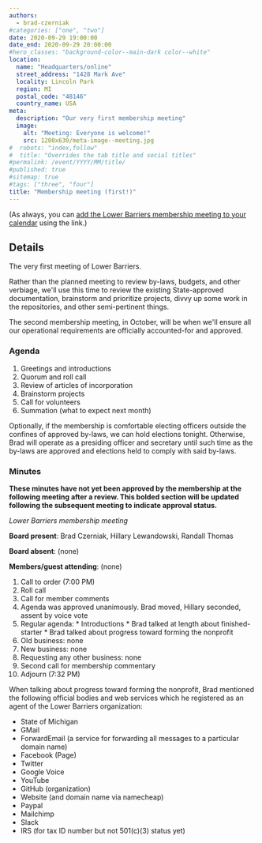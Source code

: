 ```yaml
---
authors:
  - brad-czerniak
#categories: ["one", "two"]
date: 2020-09-29 19:00:00
date_end: 2020-09-29 20:00:00
#hero_classes: "background-color--main-dark color--white"
location:
  name: "Headquarters/online"
  street_address: "1428 Mark Ave"
  locality: Lincoln Park
  region: MI
  postal_code: "48146"
  country_name: USA
meta:
  description: "Our very first membership meeting"
  image:
    alt: "Meeting: Everyone is welcome!"
    src: 1200x630/meta-image--meeting.jpg
#  robots: "index,follow"
#  title: "Overrides the tab title and social titles"
#permalink: /event/YYYY/MM/title/
#published: true
#sitemap: true
#tags: ["three", "four"]
title: "Membership meeting (first!)"
---
```


(As always, you can [add the Lower Barriers membership meeting to your calendar](http://bit.ly/lowerbarriers) using the link.)

## Details

The very first meeting of Lower Barriers.

Rather than the planned meeting to review by-laws, budgets, and other verbiage, we'll use this time to review the existing
State-approved documentation, brainstorm and prioritize projects, divvy up some work in the repositories, and other
semi-pertinent things.

The second membership meeting, in October, will be when we'll ensure all our operational requirements are officially
accounted-for and approved.

### Agenda

  1. Greetings and introductions
  2. Quorum and roll call
  3. Review of articles of incorporation
  4. Brainstorm projects
  5. Call for volunteers
  6. Summation (what to expect next month)

Optionally, if the membership is comfortable electing officers outside the confines of approved by-laws, we can hold elections
tonight. Otherwise, Brad will operate as a presiding officer and secretary until such time as the by-laws are approved and
elections held to comply with said by-laws.

### Minutes

**These minutes have not yet been approved by the membership at the following meeting after a review. This bolded section
will be updated following the subsequent meeting to indicate approval status.**

_Lower Barriers membership meeting_

**Board present**: Brad Czerniak, Hillary Lewandowski, Randall Thomas

**Board absent**: (none)

**Members/guest attending**: (none)

  1. Call to order (7:00 PM)
  2. Roll call
  3. Call for member comments
  4. Agenda was approved unanimously. Brad moved, Hillary seconded, assent by voice vote
  5. Regular agenda:
    * Introductions
    * Brad talked at length about finished-starter
    * Brad talked about progress toward forming the nonprofit
  6. Old business: none
  7. New business: none
  8. Requesting any other business: none
  9. Second call for membership commentary
  10. Adjourn (7:32 PM)

When talking about progress toward forming the nonprofit, Brad mentioned the following official bodies and web services
which he registered as an agent of the Lower Barriers organization:

  * State of Michigan
  * GMail
  * ForwardEmail (a service for forwarding all messages to a particular domain name)
  * Facebook (Page)
  * Twitter
  * Google Voice
  * YouTube
  * GitHub (organization)
  * Website (and domain name via namecheap)
  * Paypal
  * Mailchimp
  * Slack
  * IRS (for tax ID number but not 501(c)(3) status yet)
